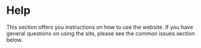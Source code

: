 # Help

This section offers you instructions on how to use the website. If you have
general questions on using the site, please see the common issues section below.

<!--common-issues.md-->

